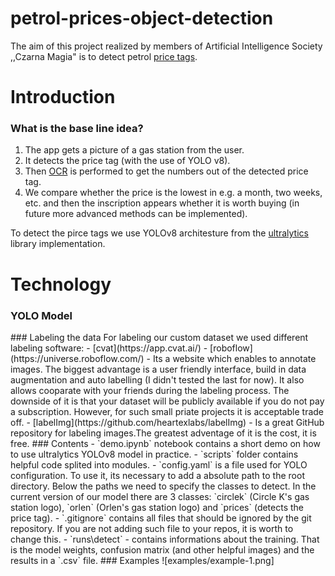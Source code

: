 # petrol-prices-object-detection

The aim of this project realized by members of Artificial Intelligence Society ,,Czarna Magia" is to detect petrol [price tags](https://pl.wikipedia.org/wiki/Pylon).

# Introduction

### What is the base line idea?

1. The app gets a picture of a gas station from the user.
2. It detects the price tag (with the use of YOLO v8).
3. Then [OCR](https://en.wikipedia.org/wiki/Optical_character_recognition) is performed to get the numbers out of the detected price tag.
4. We compare whether the price is the lowest in e.g. a month, two weeks, etc. and then the inscription appears whether it is worth buying (in future more advanced methods can be implemented).

To detect the pirce tags we use YOLOv8 architesture from the [ultralytics](https://github.com/ultralytics/ultralytics) library implementation.

# Technology

### YOLO Model

<!--
Describe how YOLO model works from helicopter view...
--!>

### Labeling the data

For labeling our custom dataset we used different labeling software:

- [cvat](https://app.cvat.ai/)
- [roboflow](https://universe.roboflow.com/) - Its a website which enables to annotate images. The biggest advantage is a user friendly interface, build in data augmentation and auto labelling (I didn't tested the last for now). It also allows cooparate with your friends during the labeling process. The downside of it is that your dataset will be publicly available if you do not pay a subscription. However, for such small priate projects it is acceptable trade off.
- [labelImg](https://github.com/heartexlabs/labelImg) - Is a great GitHub repository for labeling images.The greatest adventage of it is the cost, it is free.

### Contents

- `demo.ipynb` notebook contains a short demo on how to use ultralytics YOLOv8 model in practice.
- `scripts` folder contains helpful code splited into modules.
- `config.yaml` is a file used for YOLO configuration. To use it, its necessary to add a absolute path to the root directory. Below the paths we need to specify the classes to detect. In the current version of our model there are 3 classes: `circlek` (Circle K's gas station logo), `orlen` (Orlen's gas station logo) and `prices` (detects the price tag).
- `.gitignore` contains all files that should be ignored by the git repository. If you are not adding such file to your repos, it is worth to change this.
- `runs\detect` - contains informations about the training. That is the model weights, confusion matrix (and other helpful images) and the results in a `.csv` file.

### Examples

![examples/example-1.png]
